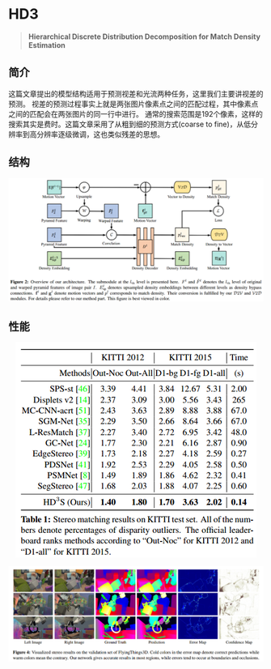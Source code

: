 # HD3
> **Hierarchical Discrete Distribution Decomposition for Match Density Estimation**

## 简介 

这篇文章提出的模型结构适用于预测视差和光流两种任务，这里我们主要讲视差的预测。
视差的预测过程事实上就是两张图片像素点之间的匹配过程，其中像素点之间的匹配会在两张图片的同一行中进行。
通常的搜索范围是192个像素，这样的搜索其实是费时。这篇文章采用了从粗到细的预测方式(coarse to fine)，从低分辨率到高分辨率逐级微调，这也类似残差的思想。

## 结构
<div style="text-align: center;">

![](_images/HD3_fig1.png)

</div>

## 性能

<div style="text-align: center;">

![](_images/HD3_fig2.png)

</div>

<div style="text-align: center;">

![](_images/HD3_fig3.png)

</div>
